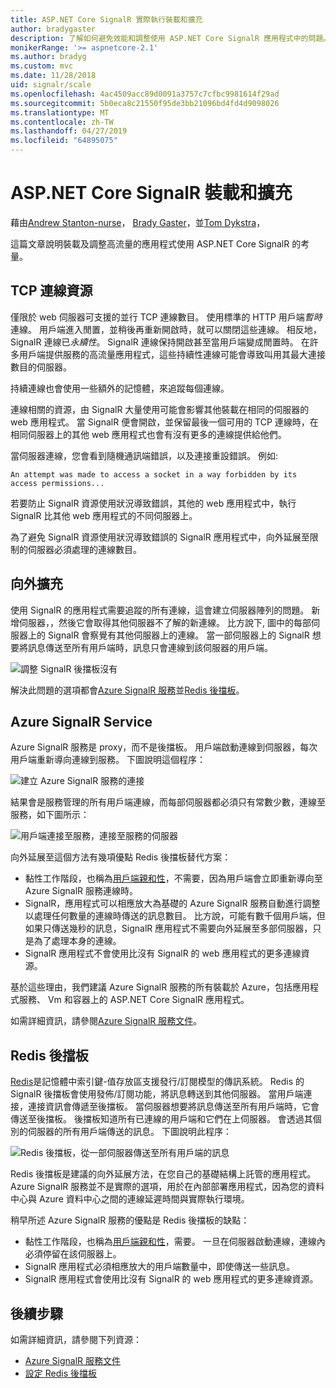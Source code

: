 ```yaml
---
title: ASP.NET Core SignalR 實際執行裝載和擴充
author: bradygaster
description: 了解如何避免效能和調整使用 ASP.NET Core SignalR 應用程式中的問題。
monikerRange: '>= aspnetcore-2.1'
ms.author: bradyg
ms.custom: mvc
ms.date: 11/28/2018
uid: signalr/scale
ms.openlocfilehash: 4ac4509acc89d0091a3757c7cfbc9981614f29ad
ms.sourcegitcommit: 5b0eca8c21550f95de3bb21096bd4fd4d9098026
ms.translationtype: MT
ms.contentlocale: zh-TW
ms.lasthandoff: 04/27/2019
ms.locfileid: "64895075"
---
```

# <a name="aspnet-core-signalr-hosting-and-scaling"></a>ASP.NET Core SignalR 裝載和擴充

藉由[Andrew Stanton-nurse](https://twitter.com/anurse)， [Brady Gaster](https://twitter.com/bradygaster)，並[Tom Dykstra](https://github.com/tdykstra)，

這篇文章說明裝載及調整高流量的應用程式使用 ASP.NET Core SignalR 的考量。

## <a name="tcp-connection-resources"></a>TCP 連線資源

僅限於 web 伺服器可支援的並行 TCP 連線數目。 使用標準的 HTTP 用戶端*暫時*連線。 用戶端進入閒置，並稍後再重新開啟時，就可以關閉這些連線。 相反地，SignalR 連線已*永續性*。 SignalR 連線保持開啟甚至當用戶端變成閒置時。 在許多用戶端提供服務的高流量應用程式，這些持續性連線可能會導致叫用其最大連接數目的伺服器。

持續連線也會使用一些額外的記憶體，來追蹤每個連線。

連線相關的資源，由 SignalR 大量使用可能會影響其他裝載在相同的伺服器的 web 應用程式。 當 SignalR 便會開啟，並保留最後一個可用的 TCP 連線時，在相同伺服器上的其他 web 應用程式也會有沒有更多的連線提供給他們。

當伺服器連線，您會看到隨機通訊端錯誤，以及連接重設錯誤。 例如: 

```
An attempt was made to access a socket in a way forbidden by its access permissions...
```

若要防止 SignalR 資源使用狀況導致錯誤，其他的 web 應用程式中，執行 SignalR 比其他 web 應用程式的不同伺服器上。

為了避免 SignalR 資源使用狀況導致錯誤的 SignalR 應用程式中，向外延展至限制的伺服器必須處理的連線數目。

## <a name="scale-out"></a>向外擴充

使用 SignalR 的應用程式需要追蹤的所有連線，這會建立伺服器陣列的問題。 新增伺服器，，然後它會取得其他伺服器不了解的新連線。 比方說下, 圖中的每部伺服器上的 SignalR 會察覺有其他伺服器上的連線。 當一部伺服器上的 SignalR 想要將訊息傳送至所有用戶端時，訊息只會連線到該伺服器的用戶端。

![調整 SignalR 後擋板沒有](scale/_static/scale-no-backplane.png)

解決此問題的選項都會[Azure SignalR 服務](#azure-signalr-service)並[Redis 後擋板](#redis-backplane)。

## <a name="azure-signalr-service"></a>Azure SignalR Service

Azure SignalR 服務是 proxy，而不是後擋板。 用戶端啟動連線到伺服器，每次用戶端重新導向連線到服務。 下圖說明這個程序：

![建立 Azure SignalR 服務的連接](scale/_static/azure-signalr-service-one-connection.png)

結果會是服務管理的所有用戶端連線，而每部伺服器都必須只有常數少數，連線至服務，如下圖所示：

![用戶端連接至服務，連接至服務的伺服器](scale/_static/azure-signalr-service-multiple-connections.png)

向外延展至這個方法有幾項優點 Redis 後擋板替代方案：

* 黏性工作階段，也稱為[用戶端親和性](/iis/extensions/configuring-application-request-routing-arr/http-load-balancing-using-application-request-routing#step-3---configure-client-affinity)，不需要，因為用戶端會立即重新導向至 Azure SignalR 服務連線時。
* SignalR，應用程式可以相應放大為基礎的 Azure SignalR 服務自動進行調整以處理任何數量的連線時傳送的訊息數目。 比方說，可能有數千個用戶端，但如果只傳送幾秒的訊息，SignalR 應用程式不需要向外延展至多部伺服器，只是為了處理本身的連線。
* SignalR 應用程式不會使用比沒有 SignalR 的 web 應用程式的更多連線資源。

基於這些理由，我們建議 Azure SignalR 服務的所有裝載於 Azure，包括應用程式服務、 Vm 和容器上的 ASP.NET Core SignalR 應用程式。

如需詳細資訊，請參閱[Azure SignalR 服務文件](/azure/azure-signalr/signalr-overview)。

## <a name="redis-backplane"></a>Redis 後擋板

[Redis](https://redis.io/)是記憶體中索引鍵-值存放區支援發行/訂閱模型的傳訊系統。 Redis 的 SignalR 後擋板會使用發佈/訂閱功能，將訊息轉送到其他伺服器。 當用戶端連接，連接資訊會傳遞至後擋板。 當伺服器想要將訊息傳送至所有用戶端時，它會傳送至後擋板。 後擋板知道所有已連線的用戶端和它們在上伺服器。 會透過其個別的伺服器的所有用戶端傳送的訊息。 下圖說明此程序：

![Redis 後擋板，從一部伺服器傳送至所有用戶端的訊息](scale/_static/redis-backplane.png)

Redis 後擋板是建議的向外延展方法，在您自己的基礎結構上託管的應用程式。 Azure SignalR 服務並不是實際的選項，用於在內部部署應用程式，因為您的資料中心與 Azure 資料中心之間的連線延遲時間與實際執行環境。

稍早所述 Azure SignalR 服務的優點是 Redis 後擋板的缺點：

* 黏性工作階段，也稱為[用戶端親和性](/iis/extensions/configuring-application-request-routing-arr/http-load-balancing-using-application-request-routing#step-3---configure-client-affinity)，需要。 一旦在伺服器啟動連線，連線內必須停留在該伺服器上。
* SignalR 應用程式必須相應放大的用戶端數量中，即使傳送一些訊息。
* SignalR 應用程式會使用比沒有 SignalR 的 web 應用程式的更多連線資源。

## <a name="next-steps"></a>後續步驟

如需詳細資訊，請參閱下列資源：

* [Azure SignalR 服務文件](/azure/azure-signalr/signalr-overview)
* [設定 Redis 後擋板](xref:signalr/redis-backplane)
